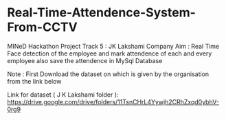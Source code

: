 # Real-Time-Attendence-System-From-CCTV
MINeD Hackathon Project
Track 5 : JK Lakshami Company
Aim : Real Time Face detection of the employee and mark attendence of each and every employee also save the attendence in MySql Database

Note : First Download the dataset on which is given by the organisation from the link below

Link for dataset  ( J K Lakshami folder ): https://drive.google.com/drive/folders/11TsnCHrL4Yywjh2CRhZxqd0ybhV-0rg9

